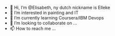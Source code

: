 - 👋 Hi, I’m @Elisabeth, ny dutch nickname is Elleke
- 👀 I’m interested in painting and IT
- 🌱 I’m currently learning Coursera/IBM Devops
- 💞️ I’m looking to collaborate on ...
- 📫 How to reach me ...

<!---
Elleke/Elleke is a ✨ special ✨ repository because its `README.md` (this file) appears on your GitHub profile.
You can click the Preview link to take a look at your changes.
--->
